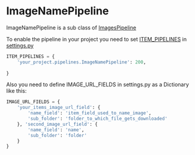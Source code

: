 # ImageNamePipeline
ImageNamePipeline is a sub class of [ImagesPipeline](https://doc.scrapy.org/en/latest/_modules/scrapy/pipelines/images.html)

To enable the pipeline in your project you need to set [ITEM_PIPELINES](https://docs.scrapy.org/en/latest/topics/item-pipeline.html#activating-an-item-pipeline-component) in [settings.py](https://docs.scrapy.org/en/latest/topics/settings.html)
```Python
ITEM_PIPELINES = {
    'your_project.pipelines.ImageNamePipeline': 200,
    
}
```
Also you need to define IMAGE_URL_FIELDS in settings.py as a Dictionary like this:
```Python
IMAGE_URL_FIELDS = {
    'your_items_image_url_field': {
        'name_field': 'item_field_used_to_name_image',
        'sub_folder': 'folder_to_which_file_gets_downloaded'
    }, 'second_image_url_field': {
        'name_field': 'name',
        'sub_folder': 'folder'
    }
}
```
